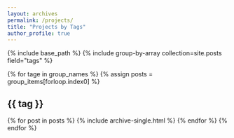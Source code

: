 ```yaml
---
layout: archives
permalink: /projects/
title: "Projects by Tags"
author_profile: true
---
```


{% include base_path %}
{% include group-by-array collection=site.posts field="tags" %}

{% for tage in group_names %}
  {% assign posts = group_items[forloop.index0] %}
  <h2 id="{{ tag | slugify }}" class="archive__subtitle">{{ tag }}</h2>
  {% for post in posts %}
    {% include archive-single.html %}
  {% endfor %}
{% endfor %}